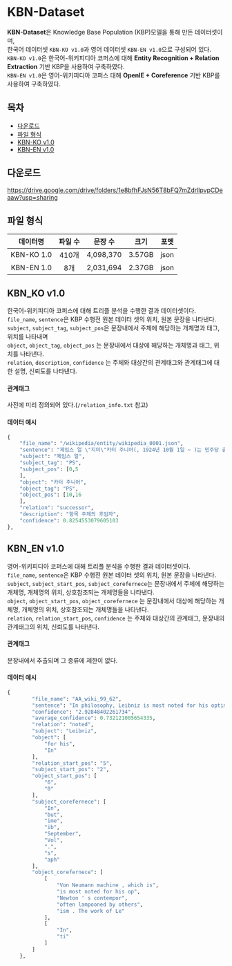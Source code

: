 # KBN-Dataset

**KBN-Dataset**은  Knowledge Base Population (KBP)모델을 통해 만든 데이터셋이며,  \
한국어 데이터셋 `KBN-KO v1.0`과 영어 데이터셋 `KBN-EN v1.0`으로 구성되어 있다. \
`KBN-KO v1.0`은 한국어-위키피디아 코퍼스에 대해 **Entity Recognition  + Relation Extraction** 기반 KBP을 사용하여 구축하였다. \
`KBN-EN v1.0`은 영어-위키피디아 코퍼스 대해 **OpenIE + Coreference** 기반 KBP를 사용하여 구축하였다.

## 목차
* [다운로드](#다운로드)
* [파일 형식](#파일-형식)
* [KBN-KO v1.0](#KBN_KO-v1.0)
* [KBN-EN v1.0](#KBN_EN-v1.0)

## 다운로드
https://drive.google.com/drive/folders/1e8bfhFJsN56T8bFQ7mZdrllpvpCDeaaw?usp=sharing

## 파일 형식
| 데이터명| 파일 수 | 문장 수 | 크기 |  포멧  | 
| :---: | :---: | :---: | :---: |  :---: |
| KBN-KO 1.0 | 410개 |  4,098,370 | 3.57GB  | json
| KBN-EN 1.0 | 8개 |  2,031,694 |  2.37GB  |json 


## KBN_KO v1.0
한국어-위키피디아 코퍼스에 대해 트리플 분석을 수행한 결과 데이터셋이다.  \
`file_name`, `sentence`은 KBP 수행전 원본 데이터 셋의 위치, 원본 문장을 나타낸다. \
`subject`, `subject_tag`, `subject_pos`은 문장내에서 주체에 해당하는 개체명과 태그, 위치를 나타내며  \
`object`, `object_tag`, `object_pos` 는 문장내에서 대상에 해당하는 개체명과 태그, 위치를 나타낸다.  \
`relation`, `description`, `confidence` 는 주체와 대상간의 관계태그와 관계태그에 대한 설명, 신뢰도를 나타낸다.

#### 관계태그
사전에 미리 정의되어 있다.(`/relation_info.txt` 참고)


#### 데이터 예시 
```py
{
    "file_name": "/wikipedia/entity/wikipedia_0001.json",
    "sentence": "제임스 얼 \"지미\"카터 주니어(, 1924년 10월 1일 ~ )는 민주당 출신 미국 39번째 대통령 (1977년 ~ 1981년)이다.",
    "subject": "제임스 얼",
    "subject_tag": "PS",
    "subject_pos": [0,5
    ],
    "object": "카터 주니어",
    "object_tag": "PS",
    "object_pos": [10,16
    ],
    "relation": "successor",
    "description": "항목 주제의 후임자",
    "confidence": 0.8254553079605103
},
```

## KBN_EN v1.0
영어-위키피디아 코퍼스에 대해 트리플 분석을 수행한 결과 데이터셋이다. \
`file_name`, `sentence`은 KBP 수행전 원본 데이터 셋의 위치, 원본 문장을 나타낸다. \
`subject`, `subject_start_pos`, `subject_corefernece`는 문장내에서 주체에 해당하는 개체명, 개체명의 위치, 상호참조되는 개체명들을 나타낸다.\
`object`, `object_start_pos`, `object_corefernece` 는 문장내에서 대상에 해당하는 개체명, 개체명의 위치, 상호참조되는 개체명들을 나타낸다.\
`relation`, `relation_start_pos`, `confidence` 는 주체와 대상간의 관계태그,  문장내의 관계태그의 위치, 신뢰도를 나타낸다.


#### 관계태그
문장내에서 추출되며 그 종류에 제한이 없다.

#### 데이터 예시 
```py
{
        "file_name": "AA_wiki_99_62",
        "sentence": "In philosophy, Leibniz is most noted for his optimism, i.e. his conclusion that our universe is, in a restricted sense, the best possible one that God could have created, an idea that was often lampooned by others such as Voltaire. Leibniz, along with René Descartes and Baruch Spinoza, was one of the three great 17th-century advocates of rationalism. The work of Leibniz anticipated modern logic and analytic philosophy, but his philosophy also assimilates elements of the scholastic tradition, notably that conclusions are produced by applying reason to first principles or prior definitions rather than to empirical evidence.",
        "confidence": "2.92848402261734",
        "average_confidence": 0.732121005654335,
        "relation": "noted",
        "subject": "Leibniz",
        "object": [
            "for his",
            "In"
        ],
        "relation_start_pos": "5",
        "subject_start_pos": "2",
        "object_start_pos": [
            "6",
            "0"
        ],
        "subject_corefernece": [
            "In",
            "but",
            "ime",
            "ib",
            "September",
            "Vol",
            ".",
            "s",
            "aph"
        ],
        "object_corefernece": [
            [
                "Von Neumann machine , which is",
                "is most noted for his op",
                "Newton ' s contempor",
                "often lampooned by others",
                "ism . The work of Le"
            ],
            [
                "In",
                "ti"
            ]
        ]
    },
```
